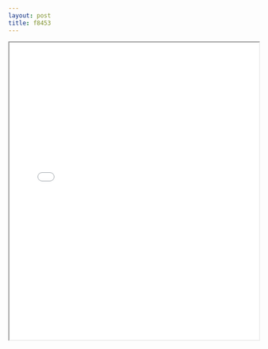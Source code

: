 ```yaml
---
layout: post
title: f8453
---
```


<div class="pdf-container">
<iframe src="/ea/assets/pdfs/misc/f8453.pdf" height="600" width="100%" allowFullScreen="true"></iframe>
</div>

